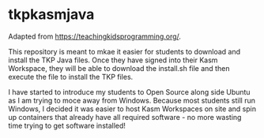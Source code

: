 # tkpkasmjava
Adapted from https://teachingkidsprogramming.org/.

This repository is meant to mkae it easier for students to download and install the TKP Java files. Once 
they have signed into their Kasm Workspace, they will be able to download the install.sh file and then
execute the file to install the TKP files.

I have started to introduce my students to Open Source along side Ubuntu as I am trying to moce away
from Windows. Because most students still run Windows, I decided it was easier to host Kasm Workspaces
on site and spin up containers that already have all required software - no more wasting time trying
to get software installed!
